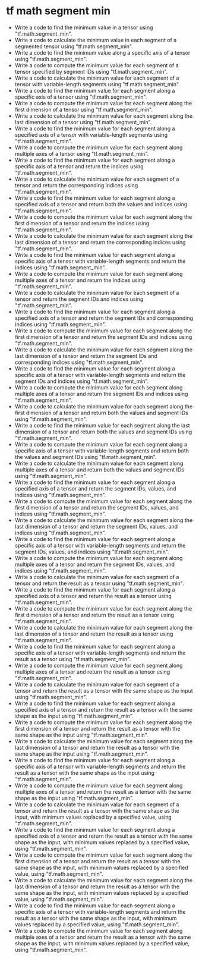 # tf math segment min

- Write a code to find the minimum value in a tensor using "tf.math.segment_min".
- Write a code to calculate the minimum value in each segment of a segmented tensor using "tf.math.segment_min".
- Write a code to find the minimum value along a specific axis of a tensor using "tf.math.segment_min".
- Write a code to compute the minimum value for each segment of a tensor specified by segment IDs using "tf.math.segment_min".
- Write a code to calculate the minimum value for each segment of a tensor with variable-length segments using "tf.math.segment_min".
- Write a code to find the minimum value for each segment along a specific axis of a tensor using "tf.math.segment_min".
- Write a code to compute the minimum value for each segment along the first dimension of a tensor using "tf.math.segment_min".
- Write a code to calculate the minimum value for each segment along the last dimension of a tensor using "tf.math.segment_min".
- Write a code to find the minimum value for each segment along a specified axis of a tensor with variable-length segments using "tf.math.segment_min".
- Write a code to compute the minimum value for each segment along multiple axes of a tensor using "tf.math.segment_min".
- Write a code to find the minimum value for each segment along a specific axis of a tensor and return the indices using "tf.math.segment_min".
- Write a code to calculate the minimum value for each segment of a tensor and return the corresponding indices using "tf.math.segment_min".
- Write a code to find the minimum value for each segment along a specified axis of a tensor and return both the values and indices using "tf.math.segment_min".
- Write a code to compute the minimum value for each segment along the first dimension of a tensor and return the indices using "tf.math.segment_min".
- Write a code to calculate the minimum value for each segment along the last dimension of a tensor and return the corresponding indices using "tf.math.segment_min".
- Write a code to find the minimum value for each segment along a specific axis of a tensor with variable-length segments and return the indices using "tf.math.segment_min".
- Write a code to compute the minimum value for each segment along multiple axes of a tensor and return the indices using "tf.math.segment_min".
- Write a code to calculate the minimum value for each segment of a tensor and return the segment IDs and indices using "tf.math.segment_min".
- Write a code to find the minimum value for each segment along a specified axis of a tensor and return the segment IDs and corresponding indices using "tf.math.segment_min".
- Write a code to compute the minimum value for each segment along the first dimension of a tensor and return the segment IDs and indices using "tf.math.segment_min".
- Write a code to calculate the minimum value for each segment along the last dimension of a tensor and return the segment IDs and corresponding indices using "tf.math.segment_min".
- Write a code to find the minimum value for each segment along a specific axis of a tensor with variable-length segments and return the segment IDs and indices using "tf.math.segment_min".
- Write a code to compute the minimum value for each segment along multiple axes of a tensor and return the segment IDs and indices using "tf.math.segment_min".
- Write a code to calculate the minimum value for each segment along the first dimension of a tensor and return both the values and segment IDs using "tf.math.segment_min".
- Write a code to find the minimum value for each segment along the last dimension of a tensor and return both the values and segment IDs using "tf.math.segment_min".
- Write a code to compute the minimum value for each segment along a specific axis of a tensor with variable-length segments and return both the values and segment IDs using "tf.math.segment_min".
- Write a code to calculate the minimum value for each segment along multiple axes of a tensor and return both the values and segment IDs using "tf.math.segment_min".
- Write a code to find the minimum value for each segment along a specified axis of a tensor and return the segment IDs, values, and indices using "tf.math.segment_min".
- Write a code to compute the minimum value for each segment along the first dimension of a tensor and return the segment IDs, values, and indices using "tf.math.segment_min".
- Write a code to calculate the minimum value for each segment along the last dimension of a tensor and return the segment IDs, values, and indices using "tf.math.segment_min".
- Write a code to find the minimum value for each segment along a specific axis of a tensor with variable-length segments and return the segment IDs, values, and indices using "tf.math.segment_min".
- Write a code to compute the minimum value for each segment along multiple axes of a tensor and return the segment IDs, values, and indices using "tf.math.segment_min".
- Write a code to calculate the minimum value for each segment of a tensor and return the result as a tensor using "tf.math.segment_min".
- Write a code to find the minimum value for each segment along a specified axis of a tensor and return the result as a tensor using "tf.math.segment_min".
- Write a code to compute the minimum value for each segment along the first dimension of a tensor and return the result as a tensor using "tf.math.segment_min".
- Write a code to calculate the minimum value for each segment along the last dimension of a tensor and return the result as a tensor using "tf.math.segment_min".
- Write a code to find the minimum value for each segment along a specific axis of a tensor with variable-length segments and return the result as a tensor using "tf.math.segment_min".
- Write a code to compute the minimum value for each segment along multiple axes of a tensor and return the result as a tensor using "tf.math.segment_min".
- Write a code to calculate the minimum value for each segment of a tensor and return the result as a tensor with the same shape as the input using "tf.math.segment_min".
- Write a code to find the minimum value for each segment along a specified axis of a tensor and return the result as a tensor with the same shape as the input using "tf.math.segment_min".
- Write a code to compute the minimum value for each segment along the first dimension of a tensor and return the result as a tensor with the same shape as the input using "tf.math.segment_min".
- Write a code to calculate the minimum value for each segment along the last dimension of a tensor and return the result as a tensor with the same shape as the input using "tf.math.segment_min".
- Write a code to find the minimum value for each segment along a specific axis of a tensor with variable-length segments and return the result as a tensor with the same shape as the input using "tf.math.segment_min".
- Write a code to compute the minimum value for each segment along multiple axes of a tensor and return the result as a tensor with the same shape as the input using "tf.math.segment_min".
- Write a code to calculate the minimum value for each segment of a tensor and return the result as a tensor with the same shape as the input, with minimum values replaced by a specified value, using "tf.math.segment_min".
- Write a code to find the minimum value for each segment along a specified axis of a tensor and return the result as a tensor with the same shape as the input, with minimum values replaced by a specified value, using "tf.math.segment_min".
- Write a code to compute the minimum value for each segment along the first dimension of a tensor and return the result as a tensor with the same shape as the input, with minimum values replaced by a specified value, using "tf.math.segment_min".
- Write a code to calculate the minimum value for each segment along the last dimension of a tensor and return the result as a tensor with the same shape as the input, with minimum values replaced by a specified value, using "tf.math.segment_min".
- Write a code to find the minimum value for each segment along a specific axis of a tensor with variable-length segments and return the result as a tensor with the same shape as the input, with minimum values replaced by a specified value, using "tf.math.segment_min".
- Write a code to compute the minimum value for each segment along multiple axes of a tensor and return the result as a tensor with the same shape as the input, with minimum values replaced by a specified value, using "tf.math.segment_min".